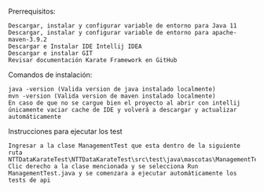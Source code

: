 Prerrequisitos:

    Descargar, instalar y configurar variable de entorno para Java 11
    Descargar, instalar y configurar variable de entorno para apache-maven-3.9.2
    Descargar e Instalar IDE Intellij IDEA
    Descargar e instalar GIT
    Revisar documentación Karate Framework en GitHub
    
    
Comandos de instalación:

    java -version (Valida version de java instalado localmente)
    mvn -version (Valida version de maven instalado localmente)
    En caso de que no se cargue bien el proyecto al abrir con intellij únicamente vaciar cache de IDE y volverá a descargar y actualizar automáticamente

Instrucciones para ejecutar los test

    Ingresar a la clase ManagementTest que esta dentro de la siguiente ruta NTTDataKarateTest\NTTDataKarateTest\src\test\java\mascotas\ManagementTest.java
    Clic derecho a la clase mencionada y se selecciona Run ManagementTest.java y se comenzara a ejecutar automáticamente los tests de api
